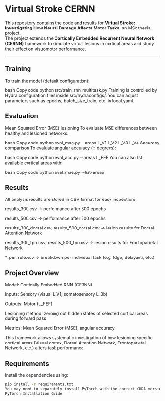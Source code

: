 # Virtual Stroke CERNN

This repository contains the code and results for **Virtual Stroke: Investigating How Neural Damage Affects Motor Tasks**, an MSc thesis project.  
The project extends the **Cortically Embedded Recurrent Neural Network (CERNN)** framework to simulate virtual lesions in cortical areas and study their effect on visuomotor performance.

---
## Training
To train the model (default configuration):

bash
Copy code
python src/train_rnn_multitask.py
Training is controlled by Hydra configuration files inside src/hydraconfigs/.
You can adjust parameters such as epochs, batch_size_train, etc. in local.yaml.

## Evaluation
Mean Squared Error (MSE) lesioning
To evaluate MSE differences between healthy and lesioned networks:

bash
Copy code
python eval_mse.py --areas L_V1 L_V2 L_V3 L_V4
Accuracy comparison
To evaluate angular accuracy (± degrees):

bash
Copy code
python eval_acc.py --areas L_FEF
You can also list available cortical areas with:

bash
Copy code
python eval_mse.py --list-areas


## Results
All analysis results are stored in CSV format for easy inspection:

results_300.csv → performance after 300 epochs

results_500.csv → performance after 500 epochs

results_300_dorsal.csv, results_500_dorsal.csv → lesion results for Dorsal Attention Network

results_300_fpn.csv, results_500_fpn.csv → lesion results for Frontoparietal Network

*_per_rule.csv → breakdown per individual task (e.g. fdgo, delayanti, etc.)

## Project Overview
Model: Cortically Embedded RNN (CERNN)

Inputs: Sensory (visual L_V1, somatosensory L_3b)

Outputs: Motor (L_FEF)

Lesioning method: zeroing out hidden states of selected cortical areas during forward pass

Metrics: Mean Squared Error (MSE), angular accuracy

This framework allows systematic investigation of how lesioning specific cortical areas (Visual cortex, Dorsal Attention Network, Frontoparietal Network, etc.) alters task performance.

## Requirements

Install the dependencies using:

```bash
pip install -r requirements.txt
You may need to separately install PyTorch with the correct CUDA version for your machine:
PyTorch Installation Guide

